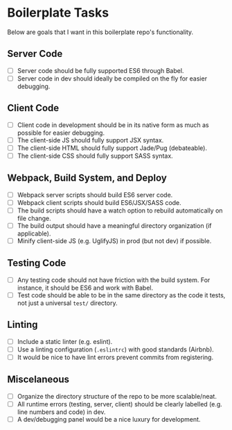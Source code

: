 # Boilerplate Tasks

Below are goals that I want in this boilerplate repo's functionality.

## Server Code
- [ ] Server code should be fully supported ES6 through Babel.
- [ ] Server code in dev should ideally be compiled on the fly for easier debugging.

## Client Code
- [ ] Client code in development should be in its native form as much as possible for easier debugging.
- [ ] The client-side JS should fully support JSX syntax.
- [ ] The client-side HTML should fully support Jade/Pug (debateable).
- [ ] The client-side CSS should fully support SASS syntax.

## Webpack, Build System, and Deploy
- [ ] Webpack server scripts should build ES6 server code.
- [ ] Webpack client scripts should build ES6/JSX/SASS code.
- [ ] The build scripts should have a watch option to rebuild automatically on file change.
- [ ] The build output should have a meaningful directory organization (if applicable).
- [ ] Minify client-side JS (e.g. UglifyJS) in prod (but not dev) if possible.

## Testing Code
- [ ] Any testing code should not have friction with the build system. For instance, it should be ES6 and work with Babel.
- [ ] Test code should be able to be in the same directory as the code it tests, not just a universal `test/` directory.

## Linting
- [ ] Include a static linter (e.g. eslint).
- [ ] Use a linting configuration (`.eslintrc`) with good standards (Airbnb).
- [ ] It would be nice to have lint errors prevent commits from registering.

## Miscelaneous
- [ ] Organize the directory structure of the repo to be more scalable/neat.
- [ ] All runtime errors (testing, server, client) should be clearly labelled (e.g. line numbers and code) in dev.
- [ ] A dev/debugging panel would be a nice luxury for development.
